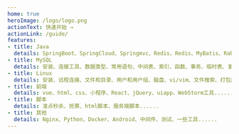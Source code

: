 ```yaml
---
home: true
heroImage: /logo/logo.png
actionText: 快速开始 →
actionLink: /guide/
features:
- title: Java
  details: SpringBoot、SpringCloud、Springmvc、Redis、Redis、MyBatis、RabbitMQ、引擎Solr、设计模式......
- title: MySQL
  details: 安装、连接工具、数据类型、常用语句、中间表、索引、函数、事务、临时表、复制表、元数据、处理重复数据、SQL注入、正则表达式......
- title: Linux
  details: 安装、远程连接、文件和目录、用户和用户组、磁盘、vi/vim、文件搜索、打包压缩、文件权限......
- title: 前端
  details: vue、html、css、小程序、React、jQuery、uiapp、WebStorm工具......
- title: 脚本
  details: 准点秒杀、抢票、html脚本、服务端脚本......
- title: 其他
  details: Nginx、Python、Docker、Android、中间件、测试、一些工具......
---
```

